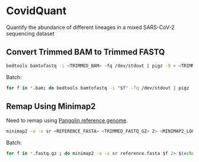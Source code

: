 # CovidQuant
Quantify the abundance of different lineages in a mixed SARS-CoV-2 sequencing dataset

## Convert Trimmed BAM to Trimmed FASTQ

```bash
bedtools bamtofastq -i <TRIMMED_BAM> -fq /dev/stdout | pigz -9 > <TRIMMED_FASTQ_GZ>
```

Batch:

```bash
for f in *.bam; do bedtools bamtofastq -i "$f" -fq /dev/stdout | pigz -9 > "$(echo $f | cut -d'_' -f1).trimmed.fastq.gz" ; done
```

## Remap Using Minimap2

Need to remap using [Pangolin reference genome](https://github.com/cov-lineages/pangolin/blob/master/pangolin/data/reference.fasta).

```bash
minimap2 -a -x sr <REFERENCE_FASTA> <TRIMMED_FASTQ_GZ> 2> <MINIMAP2_LOG> | samtools view -bS - > <TRIMMED_REALIGNED_BAM>
```

Batch:

```bash
for f in *.fastq.gz ; do minimap2 -a -x sr reference.fasta $f 2> $(echo $f | cut -d'.' -f1).trimmed.pangolin_ref.minimap2.log | samtools view -bS - > $(echo $f | cut -d'.' -f1).trimmed.pangolin_ref.minimap2.bam ; done
```
